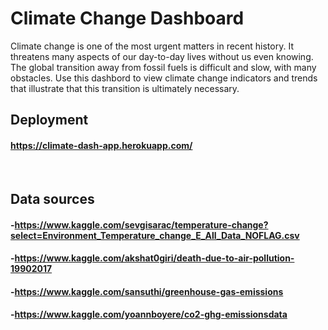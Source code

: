 # Climate Change Dashboard

Climate change is one of the most urgent matters in recent history. It threatens many aspects of our day-to-day lives without us even knowing. The global transition away from fossil fuels is difficult and slow, with many obstacles. Use this dashbord to view climate change indicators and trends that illustrate that this transition is ultimately necessary.

## Deployment

#### https://climate-dash-app.herokuapp.com/

<br>

## Data sources

#### -https://www.kaggle.com/sevgisarac/temperature-change?select=Environment_Temperature_change_E_All_Data_NOFLAG.csv

#### -https://www.kaggle.com/akshat0giri/death-due-to-air-pollution-19902017

#### -https://www.kaggle.com/sansuthi/greenhouse-gas-emissions

#### -https://www.kaggle.com/yoannboyere/co2-ghg-emissionsdata


